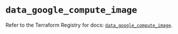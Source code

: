# `data_google_compute_image`

Refer to the Terraform Registry for docs: [`data_google_compute_image`](https://registry.terraform.io/providers/hashicorp/google/6.13.0/docs/data-sources/compute_image).
